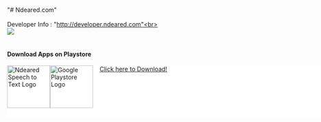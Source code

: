 "# Ndeared.com"<br><br>
Developer Info : "http://developer.ndeared.com"<br><br>
<img src = "http://developer.ndeared.com/devinfo_screenshot.png" /><br><br>
<h4>Download Apps on Playstore</h4>
<div style="width:830; background-color:white; height:120px; overflow:scroll; overflow-x: scroll;overflow-y: hidden;">
<img style=" float:left; display:inline" src="http://developer.ndeared.com/ndeared_speechtotext_logo.png" width="100" alt="Ndeared Speech to Text Logo" />&nbsp;&nbsp;
<img style=" float:left; display:inline"  src="https://upload.wikimedia.org/wikipedia/commons/a/af/Google_Play_Store.svg" width="100" alt="Google Playstore Logo" />&nbsp;<a href="https://play.google.com/store/apps/details?id=com.Ndeared.Inc&hl=en">Click here to Download!</a>
</div>

